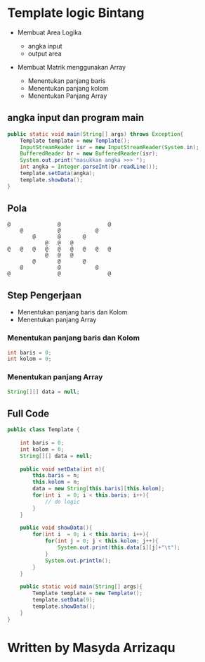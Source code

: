 # Template logic Bintang  
* 	Membuat Area Logika
	*	angka input
	*	output area

*	Membuat Matrik menggunakan Array
	*	Menentukan panjang baris
	*	Menentukan panjang kolom
	* 	Menentukan Panjang Array

## angka input dan program main 
```java
public static void main(String[] args) throws Exception{
	Template template = new Template();
	InputStreamReader isr = new InputStreamReader(System.in);
	BufferedReader br = new BufferedReader(isr);
	System.out.print("masukkan angka >>> ");
	int angka = Integer.parseInt(br.readLine());
	template.setData(angka);
	template.showData();
}
```

## Pola
``` 
@	 	 	 	@	 	 	 	@
	@	 	 	@	 	 	@	 
		@	 	@	 	@	 	 
			@	@	@	 	 	 
@	@	@	@	@	@	@	@	@
			@	@	@	 	 	 
		@	 	@	 	@	 	 
	@	 	 	@	 	 	@	 
@	 	 	 	@	 	 	 	@
```

## Step Pengerjaan
* Menentukan panjang baris dan Kolom
* Menentukan panjang Array

### Menentukan panjang baris dan Kolom
```java
int baris = 0;
int kolom = 0;
```

### Menentukan panjang Array
```java
String[][] data = null;
```

## Full Code 
```java
public class Template {
	
	int baris = 0;
	int kolom = 0;
	String[][] data = null;
	
	public void setData(int n){
		this.baris = n;
		this.kolom = n;
		data = new String[this.baris][this.kolom];
		for(int i  = 0; i < this.baris; i++){
			// do logic 
		}
	}
	
	public void showData(){
		for(int i  = 0; i < this.baris; i++){
			for(int j = 0; j < this.kolom; j++){
				System.out.print(this.data[i][j]+"\t");
			}
			System.out.println();
		}
	}
	
	public static void main(String[] args){
		Template template = new Template();
		template.setData(9);
		template.showData();
	}
}
```

# Written by Masyda Arrizaqu 